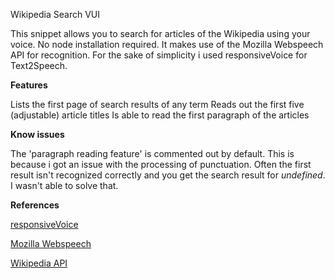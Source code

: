 Wikipedia Search VUI 


This snippet allows you to search for articles of the Wikipedia using your voice.
No node installation required. It makes use of the Mozilla Webspeech API for recognition.
For the sake of simplicity i used responsiveVoice for Text2Speech.

**Features**

Lists the first page of search results of any term
Reads out the first five (adjustable) article titles
Is able to read the first paragraph of the articles

**Know issues**

The 'paragraph reading feature' is commented out by default.
This is because i got an issue with the processing of punctuation.
Often the first result isn't recognized correctly and you get the search result for 
*undefined*. I wasn't able to solve that. 

**References**

[responsiveVoice](https://responsivevoice.org/api/)

[Mozilla Webspeech](https://github.com/mdn/web-speech-api/tree/831ab0c97ac12b9af6c64089453d393df9773303)

[Wikipedia API](https://freshman.tech/wikipedia-javascript/)
